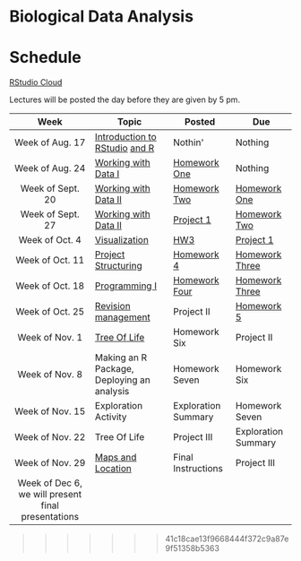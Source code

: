 # Biological Data Analysis

# Schedule

[RStudio Cloud](https://rstudio.cloud/spaces/156175/join?access_code=s3I0mTo9w%2FCivFh5Gh48yRSSm2Q4qNhyYU0B0uBt)

Lectures will be posted the day before they are given by 5 pm.


| Week | Topic | Posted | Due |
|:----:|-------|--------|-----|
| Week of Aug. 17 | [Introduction to RStudio](https://biologicaldataanalysis2019.github.io/2021/articles/00_Syllabus_and_Expectations.html) [and R](https://biologicaldataanalysis2019.github.io/2021/articles/01_Getting_Started_with_R.html)| Nothin' | Nothing |
| Week of Aug. 24 |  [Working with Data I](https://biologicaldataanalysis2019.github.io/2021/articles/02_Starting_with_Data.html) | [Homework One](https://biologicaldataanalysis2019.github.io/2021/articles/HomeworkOne.html) | Nothing | 
| Week of Sept. 20 | [Working with Data II](https://biologicaldataanalysis2019.github.io/2021/articles/03_Manipulating_Data.html) | [Homework Two](https://biologicaldataanalysis2019.github.io/2021/articles/HomeworkTwo.html) |  [Homework One](https://biologicaldataanalysis2019.github.io/2021/articles/HomeworkOne.html) | 
| Week of Sept. 27 | [Working with Data II](https://biologicaldataanalysis2019.github.io/2021/articles/03_Manipulating_Data.html) |[Project 1](https://biologicaldataanalysis2019.github.io/2021/articles/ProjectOne.html)  |  [Homework Two](https://biologicaldataanalysis2019.github.io/2021/articles/HomeworkTwo.html)  |
| Week of Oct. 4 | [Visualization](https://biologicaldataanalysis2019.github.io/2021/articles/04-plotting.html) | [HW3](https://biologicaldataanalysis2019.github.io/2021/articles/HomeworkThree.html) | [Project 1](https://biologicaldataanalysis2019.github.io/2021/articles/ProjectOne.html)    |
| Week of Oct. 11 | [Project Structuring](https://biologicaldataanalysis2019.github.io/2021/articles/05-Functions.html) |  [Homework 4]([HW3](https://biologicaldataanalysis2019.github.io/2021/articles/HomeworkFour.html)) | [Homework Three](https://biologicaldataanalysis2019.github.io/2021/articles/HomeworkThree.html) | 
| Week of Oct. 18 | [Programming I](https://biologicaldataanalysis2019.github.io/2021/articles/06_Exploration_Setup.html) | [Homework Four](https://biologicaldataanalysis2019.github.io/2021/articles/HomeworkFive.html) | [Homework Three](https://biologicaldataanalysis2019.github.io/2021/articles/HomeworkThree.html) | 
| Week of Oct. 25 |  [Revision management](https://biologicaldataanalysis2019.github.io/2021/articles/07_Exploration_Hands_On.html) | Project II | [Homework 5](https://biologicaldataanalysis2019.github.io/2021/articles/HomeworkFive.html)  | 
| Week of Nov. 1 | [Tree Of Life](https://biologicaldataanalysis2019.github.io/2021/articles/08_Tree_of_life.html) | Homework Six | Project II | 
| Week of Nov. 8 | Making an R Package, Deploying an analysis | Homework Seven | Homework Six |
| Week of Nov. 15 | Exploration Activity | Exploration Summary | Homework Seven |
| Week of Nov. 22  | Tree Of Life | Project III | Exploration Summary |  
| Week of Nov. 29  | [Maps and Location](https://biologicaldataanalysis2019.github.io/2021/articles/09_GBIF_and_Location.html) | Final Instructions | Project III | 
| Week of Dec 6, we will present final presentations | | | 

>>>>>>> 41c18cae13f9668444f372c9a87e9f51358b5363

